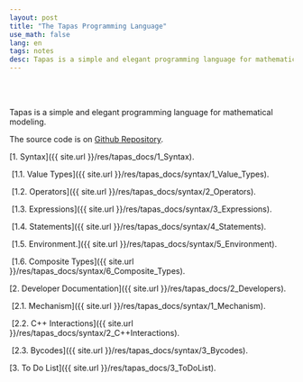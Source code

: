 ```yaml
---
layout: post
title: "The Tapas Programming Language"
use_math: false
lang: en
tags: notes
desc: Tapas is a simple and elegant programming language for mathematical modeling
---
```


<br><br>

Tapas is a simple and elegant programming language for mathematical modeling. 

The source code is on [Github Repository](https://github.com/zhuanglinsheng/tapas).

[1. Syntax]({{ site.url }}/res/tapas_docs/1_Syntax). 

​	[1.1. Value Types]({{ site.url }}/res/tapas_docs/syntax/1_Value_Types). 

​	[1.2. Operators]({{ site.url }}/res/tapas_docs/syntax/2_Operators).

​	[1.3. Expressions]({{ site.url }}/res/tapas_docs/syntax/3_Expressions). 

​	[1.4. Statements]({{ site.url }}/res/tapas_docs/syntax/4_Statements). 

​	[1.5. Environment.]({{ site.url }}/res/tapas_docs/syntax/5_Environment). 

​	[1.6. Composite Types]({{ site.url }}/res/tapas_docs/syntax/6_Composite_Types). 

[2. Developer Documentation]({{ site.url }}/res/tapas_docs/2_Developers). 

​	[2.1. Mechanism]({{ site.url }}/res/tapas_docs/syntax/1_Mechanism). 

​	[2.2. C++ Interactions]({{ site.url }}/res/tapas_docs/syntax/2_C++Interactions). 

​	[2.3. Bycodes]({{ site.url }}/res/tapas_docs/syntax/3_Bycodes). 

[3. To Do List]({{ site.url }}/res/tapas_docs/3_ToDoList).

